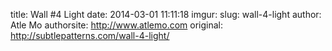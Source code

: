 title: Wall #4 Light
date: 2014-03-01 11:11:18
imgur: 
slug: wall-4-light
author: Atle Mo
authorsite: http://www.atlemo.com
original: http://subtlepatterns.com/wall-4-light/
